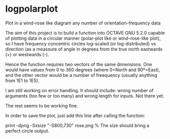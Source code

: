 # logpolarplot
Plot in a wind-rose like diagram any number of orientation-frequency data

The aim of this project is to build a function into OCTAVE GNU 5.2.0 capable of plotting data in a circular manner (polar-plot like or wind-rose-like plot), so I have frequency concentric circles log-scaled (or log-distributed) vs direction (as a meassure of angle in degrees from the true north eastwards (+) or westwards (-).

Hence the function requires two vectors of the same dimensions. One would have values from 0 to 360 degrees (where 0=North and 90º=East), and the other vector would be a number of freequency (usually anything from 1E1 to 1E5).

I am still working on error handling. It should include: wrong number of arguments (too few or too many) and wrong length for inputs. Not there yet.

The rest seems to be working fine.

In order to save the plot, just add this line after calling the function: 

print -dpng -Sxsize "-S800,730" rose.png  % The size should bring a perfect circle output.
